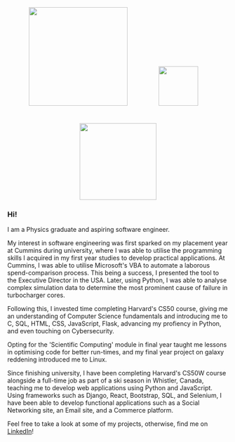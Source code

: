 <div align="center">
  <img src="https://github.com/JosephLambon/JosephLambon/assets/107887718/bb52f473-3e60-4fe3-93bc-057213a10cd5" class="img-responsive" style="width: 225px; margin-right: 20px;"> &nbsp; &nbsp; &nbsp; &nbsp; &nbsp; &nbsp;
  <img src="https://github.com/JosephLambon/JosephLambon/assets/107887718/fc8f737d-3cf0-4dfb-81fb-99adf782d050" class="img-responsive object-fit-cover" style="width: 90px; margin-right: 20px;">
  <br>
  <br>
  <img src="https://github.com/JosephLambon/JosephLambon/assets/107887718/bded2d07-e8e1-4ce1-8a4b-99b4ffed175d" class="img-responsive object-fit-cover" style="width: 175px; margin-top: 20px;">
</div>

### Hi!

I am a Physics graduate and aspiring software engineer.

My interest in software engineering was first sparked on my placement year at Cummins during university, where I was able to utilise the programming skills I acquired in my first year studies to develop practical applications. At Cummins, I was able to utilise Microsoft's VBA to automate a laborous spend-comparison process. This being a success, I presented the tool to the Executive Director in the USA. Later, using Python, I was able to analyse complex simulation data to determine the most prominent cause of failure in turbocharger cores.

Following this, I invested time completing Harvard's CS50 course, giving me an understanding of Computer Science fundamentals and introducing me to C, SQL, HTML, CSS, JavaScript, Flask, advancing my profiency in Python, and even touching on Cybersecurity.

Opting for the 'Scientific Computing' module in final year taught me lessons in optimising code for better run-times, and my final year project on galaxy reddening introduced me to Linux.

Since finishing university, I have been completing Harvard's CS50W course alongside a full-time job as part of a ski season in Whistler, Canada, teaching me to develop web applications using Python and JavaScript. Using frameworks such as Django, React, Bootstrap, SQL, and Selenium, I have been able to develop functional applications such as a Social Networking site, an Email site, and a Commerce platform.

Feel free to take a look at some of my projects, otherwise, find me on [LinkedIn](https://www.linkedin.com/in/joe-lambon/)!

<!---
JosephLambon/JosephLambon is a ✨ special ✨ repository because its `README.md` (this file) appears on your GitHub profile.
You can click the Preview link to take a look at your changes.
--->

